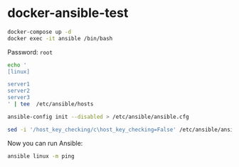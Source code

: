 # docker-ansible-test

```bash
docker-compose up -d
docker exec -it ansible /bin/bash
```
Password: `root`

```bash
echo '
[linux]

server1
server2
server3
' | tee  /etc/ansible/hosts

ansible-config init --disabled > /etc/ansible/ansible.cfg

sed -i '/host_key_checking/c\host_key_checking=False' /etc/ansible/ansible.cfg
```

Now you can run Ansible:
```bash
ansible linux -m ping
```
